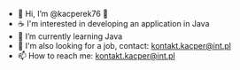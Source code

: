 - 👋 Hi, I’m @kacperek76 👋
- ☕ I'm interested in developing an application in Java
- 🌱 I’m currently learning Java
- 💞️ I'm also looking for a job, contact: kontakt.kacper@int.pl
- 📫 How to reach me: kontakt.kacper@int.pl

<!---
kacperek76/kacperek76 is a ✨ special ✨ repository because its `README.md` (this file) appears on your GitHub profile.
You can click the Preview link to take a look at your changes.
--->
